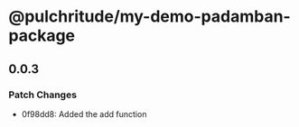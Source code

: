 # @pulchritude/my-demo-padamban-package

## 0.0.3

### Patch Changes

- 0f98dd8: Added the add function
